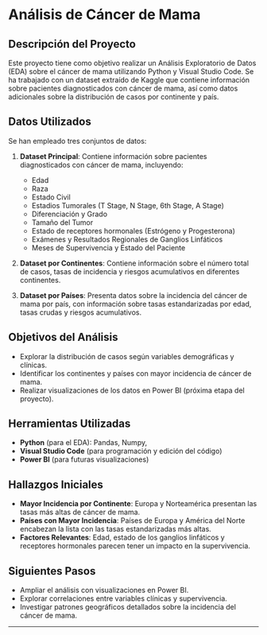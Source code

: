 # Análisis de Cáncer de Mama

## Descripción del Proyecto
Este proyecto tiene como objetivo realizar un Análisis Exploratorio de Datos (EDA) sobre el cáncer de mama utilizando Python y Visual Studio Code. Se ha trabajado con un dataset extraído de Kaggle que contiene información sobre pacientes diagnosticados con cáncer de mama, así como datos adicionales sobre la distribución de casos por continente y país.

## Datos Utilizados
Se han empleado tres conjuntos de datos:

1. **Dataset Principal**: Contiene información sobre pacientes diagnosticados con cáncer de mama, incluyendo:
   - Edad
   - Raza
   - Estado Civil
   - Estadios Tumorales (T Stage, N Stage, 6th Stage, A Stage)
   - Diferenciación y Grado
   - Tamaño del Tumor
   - Estado de receptores hormonales (Estrógeno y Progesterona)
   - Exámenes y Resultados Regionales de Ganglios Linfáticos
   - Meses de Supervivencia y Estado del Paciente

2. **Dataset por Continentes**: Contiene información sobre el número total de casos, tasas de incidencia y riesgos acumulativos en diferentes continentes.

3. **Dataset por Países**: Presenta datos sobre la incidencia del cáncer de mama por país, con información sobre tasas estandarizadas por edad, tasas crudas y riesgos acumulativos.

## Objetivos del Análisis
- Explorar la distribución de casos según variables demográficas y clínicas.
- Identificar los continentes y países con mayor incidencia de cáncer de mama.
- Realizar visualizaciones de los datos en Power BI (próxima etapa del proyecto).

## Herramientas Utilizadas
- **Python** (para el EDA): Pandas, Numpy, 
- **Visual Studio Code** (para programación y edición del código)
- **Power BI** (para futuras visualizaciones)

## Hallazgos Iniciales
- **Mayor Incidencia por Continente**: Europa y Norteamérica presentan las tasas más altas de cáncer de mama.
- **Países con Mayor Incidencia**: Países de Europa y América del Norte encabezan la lista con las tasas estandarizadas más altas.
- **Factores Relevantes**: Edad, estado de los ganglios linfáticos y receptores hormonales parecen tener un impacto en la supervivencia.

## Siguientes Pasos
- Ampliar el análisis con visualizaciones en Power BI.
- Explorar correlaciones entre variables clínicas y supervivencia.
- Investigar patrones geográficos detallados sobre la incidencia del cáncer de mama.

---